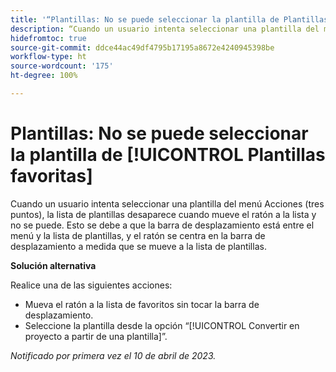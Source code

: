 ```yaml
---
title: '“Plantillas: No se puede seleccionar la plantilla de Plantillas favoritas”'
description: “Cuando un usuario intenta seleccionar una plantilla del menú Acciones (tres puntos), la lista de plantillas desaparece cuando mueve el ratón a la lista y no se puede. Esto se debe a que la barra de desplazamiento está entre el menú y la lista de plantillas, y el ratón se centra en la barra de desplazamiento a medida que se mueve a la lista de plantillas”.
hidefromtoc: true
source-git-commit: ddce44ac49df4795b17195a8672e4240945398be
workflow-type: ht
source-wordcount: '175'
ht-degree: 100%

---
```



# Plantillas: No se puede seleccionar la plantilla de [!UICONTROL Plantillas favoritas]

Cuando un usuario intenta seleccionar una plantilla del menú Acciones (tres puntos), la lista de plantillas desaparece cuando mueve el ratón a la lista y no se puede. Esto se debe a que la barra de desplazamiento está entre el menú y la lista de plantillas, y el ratón se centra en la barra de desplazamiento a medida que se mueve a la lista de plantillas.

**Solución alternativa**

Realice una de las siguientes acciones:

* Mueva el ratón a la lista de favoritos sin tocar la barra de desplazamiento.
* Seleccione la plantilla desde la opción “[!UICONTROL Convertir en proyecto a partir de una plantilla]”.

_Notificado por primera vez el 10 de abril de 2023._

